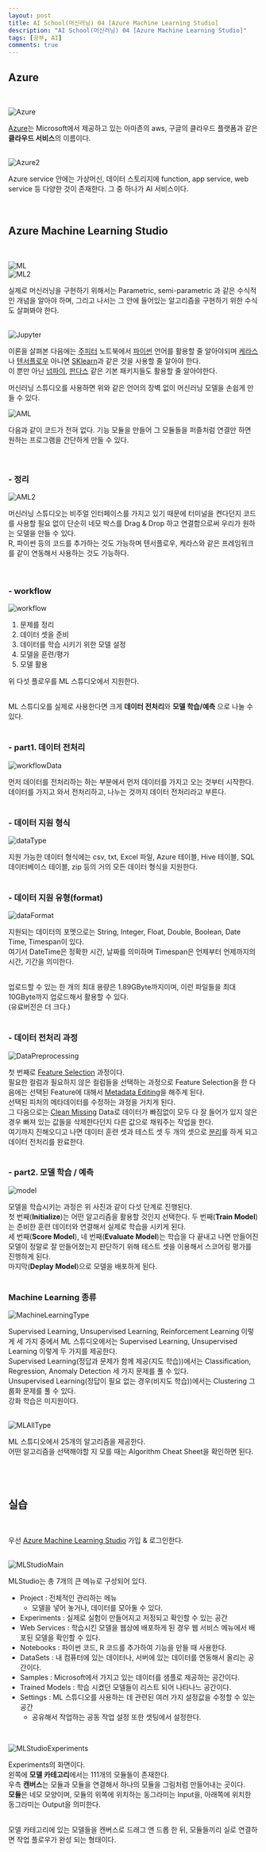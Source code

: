 ```yaml
---
layout: post
title: AI School(머신러닝) 04 [Azure Machine Learning Studio]
description: "AI School(머신러닝) 04 [Azure Machine Learning Studio]"
tags: [공부, AI]
comments: true
---
```


## **Azure**
<br>

![Azure](/images/Azure/azure.png)  

<u>[Azure](https://azure.microsoft.com/ko-kr/)</u>는 Microsoft에서 제공하고 있는 아마존의 aws, 구글의 클라우드 플랫폼과 같은 **클라우드 서비스**의 이름이다.  
<br>

![Azure2](/images/Azure/azure2.png)  

Azure service 안에는 가상머신, 데이터 스토리지에 function, app service, web service 등 다양한 것이 존재한다. 그 중 하나가 AI 서비스이다.
<br><br><br>

## **Azure Machine Learning Studio**
<br>

![ML](/images/Azure/ml.png)  
![ML2](/images/Azure/ml2.png)  

실제로 머신러닝을 구현하기 위해서는 Parametric, semi-parametric 과 같은 수식적인 개념을 알아야 하며, 그리고 나서는 그 안에 들어있는 알고리즘을 구현하기 위한 수식도 살펴봐야 한다.  
<br>

![Jupyter](/images/Azure/jupyter.png)  

이론을 살펴본 다음에는 <u>주피터</u> 노트북에서 <u>파이썬</u> 언어를 활용할 줄 알아야되며 <u>케라스</u>나 <u>텐서플로우</u> 아니면 <u>SKlearn</u>과 같은 것을 사용할 줄 알아야 한다.  
이 뿐만 아닌 <u>넘파이</u>, <u>판다스</u> 같은 기본 패키지들도 활용할 줄 알아야한다.  

머신러닝 스튜디오를 사용하면 위와 같은 언어의 장벽 없이 머신러닝 모델을 손쉽게 만들 수 있다.

![AML](/images/Azure/mlstudio.png)  

다음과 같이 코드가 전혀 없다. 기능 모듈을 만들어 그 모듈들을 퍼즐처럼 연결만 하면 원하는 프로그램을 간단하게 만들 수 있다.  
<br><br>

### - 정리  

![AML2](/images/Azure/mlstudioInfo.png)  

머신러닝 스튜디오는 비주얼 인터페이스를 가지고 있기 때문에 터미널을 켠다던지 코드를 사용할 필요 없이 단순히 네모 박스를 Drag & Drop 하고 연결함으로써 우리가 원하는 모델을 만들 수 있다.  
R, 파이썬 등의 코드를 추가하는 것도 가능하며 텐서플로우, 케라스와 같은 프레임워크를 같이 연동해서 사용하는 것도 가능하다.  
<br><br>

### - workflow

![workflow](/images/Azure/workflow1.png)  

1. 문제를 정리
2. 데이터 셋을 준비
3. 데이터를 학습 시키기 위한 모델 설정
4. 모델을 훈련/평가
5. 모델 활용

위 다섯 플로우를 ML 스튜디오에서 지원한다.  
<br>

ML 스튜디오를 실제로 사용한다면 크게 **데이터 전처리**와 **모델 학습/예측** 으로 나눌 수 있다.  
<br>

### - part1. 데이터 전처리

![workflowData](/images/Azure/workflow2.png)  

먼저 데이터를 전처리하는 하는 부분에서 먼저 데이터를 가지고 오는 것부터 시작한다. 데이터를 가지고 와서 전처리하고, 나누는 것까지 데이터 전처리라고 부른다.  
<br>

### - 데이터 지원 형식

![dataType](images/Azure/dataType.png)  

 지원 가능한 데이터 형식에는 csv, txt, Excel 파일, Azure 테이블, Hive 테이블, SQL 데이터베이스 테이블, zip 등의 거의 모든 데이터 형식을 지원한다.  
<br>

### - 데이터 지원 유형(format)

 ![dataFormat](images/Azure/dataFormat.png)  

 지원되는 데이터의 포멧으로는 String, Integer, Float, Double, Boolean, Date Time, Timespan이 있다.  
 여기서 DateTime은 정확한 시간, 날짜를 의미하며 Timespan은 언제부터 언제까지의 시간, 기간을 의미한다.  
 <br>
 
업로드할 수 있는 한 개의 최대 용량은 1.89GByte까지이며, 이런 파일들을 최대 10GByte까지 업로드해서 활용할 수 있다.  
(유료버전은 더 크다.)  
<br>

### - 데이터 전처리 과정  

![DataPreprocessing](/images/Azure/dataPreprocessing.png)  

첫 번째로 <u>Feature Selection</u> 과정이다.  
필요한 컬럼과 필요하지 않은 컬럼들을 선택하는 과정으로 Feature Selection을 한 다음에는 선택된 Feature에 대해서 <u>Metadata Editing</u>을 해주게 된다.  
선택된 피처의 메타데이터를 수정하는 과정을 거치게 된다.  
그 다음으로는 <u>Clean Missing</u> Data로 데이터가 빠짐없이 모두 다 잘 들어가 있지 않은 경우 빠져 있는 값들을 삭제한다던지 다른 값으로 채워주는 작업을 한다.  
여기까지 진해오디고 나면 데이터 훈련 셋과 테스트 셋 두 개의 셋으로 <u>분리</u>를 하게 되고 데이터 전처리를 완료한다.  
<br>

### - part2. 모델 학습 / 예측

![model](/images/Azure/model.png)  

모델을 학습시키는 과정은 위 사진과 같이 다섯 단계로 진행된다.  
첫 번째(**Initialize**)는 어떤 알고리즘을 활용할 것인지 선택한다.
두 번째(**Train Model**)는 준비한 훈련 데이터와 연결해서 실제로 학습을 시키게 된다.  
세 번째(**Score Model**), 네 번째(**Evaluate Model**)는 학습을 다 끝내고 나면 만들어진 모델이 정말로 잘 만들어졌는지 판단하기 위해 테스트 셋을 이용해서 스코어링 평가를 진행하게 된다.  
마지막(**Deplay Model**)으로 모델을 배포하게 된다.  
<br>

### Machine Learning 종류

![MachineLearningType](/images/Azure/MLType.png)  

Supervised Learning, Unsupervised Learning, Reinforcement Learning 이렇게 세 가지 중에서 ML 스튜디오에서는 Supervised Learning, Unsupervised Learning 이렇게 두 가지를 제공한다.  
Supervised Learning(정답과 문제가 함께 제공(지도 학습))에서는 Classification, Regression, Anomaly Detection 세 가지 문제를 풀 수 있다.  
Unsupervised Learning(정답이 필요 없는 경우(비지도 학습))에서는 Clustering 그룹화 문제를 풀 수 있다.  
강화 학습은 미지원이다.  
<br>

![MLAllType](/images/Azure/MLAllType.png)  

ML 스튜디오에서 25개의 알고리즘을 제공한다.  
어떤 알고리즘을 선택해야할 지 모를 때는 Algorithm Cheat Sheet을 확인하면 된다.  
<br><br><br>

## **실습**  
<br>


우선 [Azure Machine Learning Studio](https://sutdio.azureml.net) 가입 & 로그인한다.  
<br>

![MLStudioMain](/images/Azure/MLStudioMain.png)  

MLStudio는 총 7개의 큰 메뉴로 구성되어 있다.  
* Project : 전체적인 관리하는 메뉴  
  * 모델을 넣어 놓거나, 데이터를 모아둘 수 있다.
* Experiments : 실제로 실험이 만들어지고 저정되고 확인할 수 있는 공간  
* Web Services : 학습시킨 모델을 웹상에 배포하게 된 경우 웹 서비스 메뉴에서 배포된 모델을 확인할 수 있다.
* Notebooks : 파이썬 코드, R 코드를 추가하여 기능을 만들 때 사용한다.  
* DataSets : 내 컴퓨터에 있는 데이터나, 서버에 있는 데이터를 연동해서 올리는 공간이다.  
* Samples : Microsoft에서 가지고 있는 데이터를 샘플로 제공하는 공간이다.
* Trained Models : 학습 시켰던 모델들이 리스트 되어 나타나느 공간이다.
* Settings : ML 스튜디오를 사용하는 데 관련된 여러 가지 설정값을 수정할 수 있는 공간
  * 공유해서 작업하는 공동 작업 설정 또한 셋팅에서 설정한다.
<br>

![MLStudioExperiments](/images/Azure/MLStudio2.png)  

Experiments의 화면이다.  
왼쪽에 **모델 카테고리**에서는 111개의 모듈들이 존재한다.  
우측 **캔버스**는 모듈과 모듈을 연결해서 하나의 모듈을 그림처럼 만들어내는 곳이다.  
**모듈**은 네모 모양이며, 모듈의 위쪽에 위치하는 동그라미는 Input을, 아래쪽에 위치한 동그라미는 Output을 의미한다.  
<br>

모델 카테고리에 있는 모델들을 캔버스로 드래그 앤 드롭 한 뒤, 모듈들끼리 실로 연결하면 작업 플로우가 완성 되는 형태이다.
